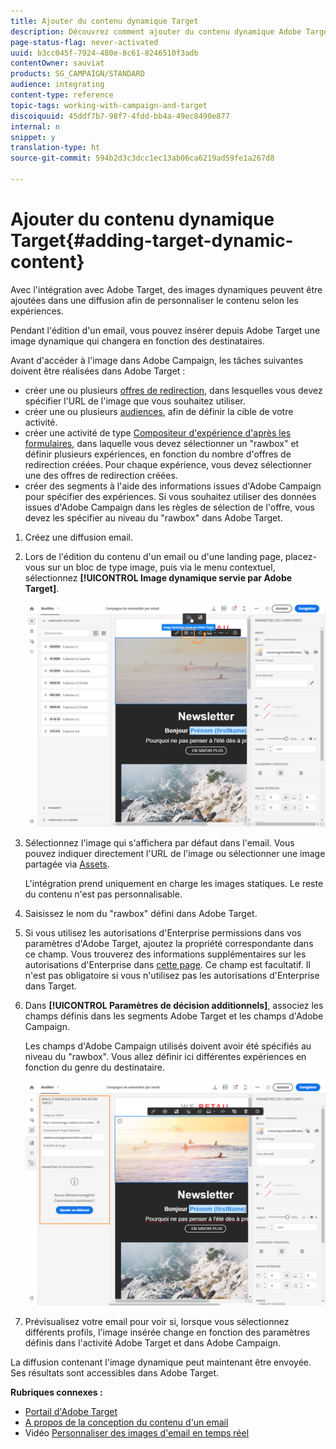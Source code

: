 ```yaml
---
title: Ajouter du contenu dynamique Target
description: Découvrez comment ajouter du contenu dynamique Adobe Target dans une de vos diffusions Adobe Campaign.
page-status-flag: never-activated
uuid: b3cc045f-7924-480e-8c61-8246510f3adb
contentOwner: sauviat
products: SG_CAMPAIGN/STANDARD
audience: integrating
content-type: reference
topic-tags: working-with-campaign-and-target
discoiquuid: 45ddf7b7-98f7-4fdd-bb4a-49ec8490e877
internal: n
snippet: y
translation-type: ht
source-git-commit: 594b2d3c3dcc1ec13ab06ca6219ad59fe1a267d8

---
```



# Ajouter du contenu dynamique Target{#adding-target-dynamic-content}

Avec l&#39;intégration avec Adobe Target, des images dynamiques peuvent être ajoutées dans une diffusion afin de personnaliser le contenu selon les expériences.

Pendant l&#39;édition d&#39;un email, vous pouvez insérer depuis Adobe Target une image dynamique qui changera en fonction des destinataires.

Avant d&#39;accéder à l&#39;image dans Adobe Campaign, les tâches suivantes doivent être réalisées dans Adobe Target :

* créer une ou plusieurs [offres de redirection](https://docs.adobe.com/content/help/fr-FR/target/using/experiences/offers/offer-redirect.html), dans lesquelles vous devez spécifier l&#39;URL de l&#39;image que vous souhaitez utiliser.
* créer une ou plusieurs [audiences](https://docs.adobe.com/content/help/fr-FR/target/using/audiences/create-audiences/audiences.html), afin de définir la cible de votre activité.
* créer une activité de type [Compositeur d&#39;expérience d&#39;après les formulaires](https://docs.adobe.com/content/help/fr-FR/target/using/experiences/form-experience-composer.html), dans laquelle vous devez sélectionner un &quot;rawbox&quot; et définir plusieurs expériences, en fonction du nombre d&#39;offres de redirection créées. Pour chaque expérience, vous devez sélectionner une des offres de redirection créées.
* créer des segments à l&#39;aide des informations issues d&#39;Adobe Campaign pour spécifier des expériences. Si vous souhaitez utiliser des données issues d&#39;Adobe Campaign dans les règles de sélection de l&#39;offre, vous devez les spécifier au niveau du &quot;rawbox&quot; dans Adobe Target.

1. Créez une diffusion email.
1. Lors de l&#39;édition du contenu d&#39;un email ou d&#39;une landing page, placez-vous sur un bloc de type image, puis via le menu contextuel, sélectionnez **[!UICONTROL Image dynamique servie par Adobe Target]**.

   ![](assets/tar_insert_dynamic_image.png)

1. Sélectionnez l&#39;image qui s&#39;affichera par défaut dans l&#39;email. Vous pouvez indiquer directement l&#39;URL de l&#39;image ou sélectionner une image partagée via [Assets](../../integrating/using/working-with-campaign-and-assets-core-service.md).

   L&#39;intégration prend uniquement en charge les images statiques. Le reste du contenu n&#39;est pas personnalisable.

1. Saisissez le nom du &quot;rawbox&quot; défini dans Adobe Target.
1. Si vous utilisez les autorisations d&#39;Enterprise permissions dans vos paramètres d&#39;Adobe Target, ajoutez la propriété correspondante dans ce champ. Vous trouverez des informations supplémentaires sur les autorisations d&#39;Enterprise dans [cette page](https://marketing.adobe.com/resources/help/fr_FR/target/target/properties-overview.html). Ce champ est facultatif. Il n&#39;est pas obligatoire si vous n&#39;utilisez pas les autorisations d&#39;Enterprise dans Target.
1. Dans **[!UICONTROL Paramètres de décision additionnels]**, associez les champs définis dans les segments Adobe Target et les champs d&#39;Adobe Campaign.

   Les champs d&#39;Adobe Campaign utilisés doivent avoir été spécifiés au niveau du &quot;rawbox&quot;. Vous allez définir ici différentes expériences en fonction du genre du destinataire.

   ![](assets/tar_additional_decisionning_parameters.png)

1. Prévisualisez votre email pour voir si, lorsque vous sélectionnez différents profils, l&#39;image insérée change en fonction des paramètres définis dans l&#39;activité Adobe Target et dans Adobe Campaign.

La diffusion contenant l&#39;image dynamique peut maintenant être envoyée. Ses résultats sont accessibles dans Adobe Target.

**Rubriques connexes :**

* [Portail d&#39;Adobe Target](https://marketing.adobe.com/resources/help/fr_FR/target/a4t/c_campaign_and_target.html)
* [A propos de la conception du contenu d&#39;un email](../../designing/using/designing-content-in-adobe-campaign.md)
* Vidéo [Personnaliser des images d&#39;email en temps réel](https://helpx.adobe.com/fr/marketing-cloud/how-to/email-marketing.html)

